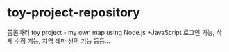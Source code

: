 # toy-project-repository
쫌쫌따리 toy project - my own map using Node.js +JavaScript
로그인 기능, 삭제 수정 기능, 지역 테마 선택 기능 등등...
